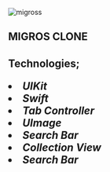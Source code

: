 
![migross](https://github.com/aysegulakbas/Migros-App-Clone/assets/58295392/54bab703-2532-42c9-89ce-3eaf6d7877cc)




<h2>MIGROS CLONE<h2>

Technologies;

<li><b><i>UIKit</i></b></li>
<li><b><i>Swift</i></b></li>
<li><b><i>Tab Controller</i></b></li>
<li><b><i>UImage</i></b></li>
<li><b><i>Search Bar</i></b></li>
<li><b><i>Collection View</i></b></li>
<li><b><i>Search Bar</i></b></li>

